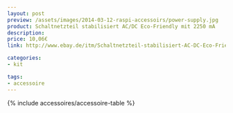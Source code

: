 ```yaml
---
layout: post
preview: /assets/images/2014-03-12-raspi-accessoirs/power-supply.jpg
product: Schaltnetzteil stabilisiert AC/DC Eco-Friendly mit 2250 mA
description:
price: 10,06€
link: http://www.ebay.de/itm/Schaltnetzteil-stabilisiert-AC-DC-Eco-Friendly-mit-2250-mA-/350703096848

categories:
- kit

tags:
- accessoire
---
```


{% include accessoires/accessoire-table %}